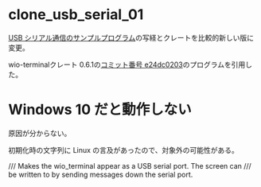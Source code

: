 # clone_usb_serial_01
[USB シリアル通信のサンプルプログラム](https://github.com/atsamd-rs/atsamd/blob/e241dc02032812acfcb606ee87ea8e625243b95a/boards/wio_terminal/examples/usb_serial_display.rs)の写経とクレートを比較的新しい版に変更。

wio-terminalクレート 0.6.1の[コミット番号 e24dc0203](https://github.com/atsamd-rs/atsamd/tree/e241dc02032812acfcb606ee87ea8e625243b95a)のプログラムを引用した。

# Windows 10 だと動作しない
原因が分からない。

初期化時の文字列に Linux の言及があったので、対象外の可能性がある。

/// Makes the wio_terminal appear as a USB serial port. The screen can
/// be written to by sending messages down the serial port.
